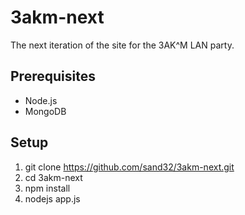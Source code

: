 3akm-next
=========
The next iteration of the site for the 3AK^M LAN party.

Prerequisites
-------------
* Node.js
* MongoDB

Setup
-----
1. git clone https://github.com/sand32/3akm-next.git
2. cd 3akm-next
3. npm install
4. nodejs app.js
